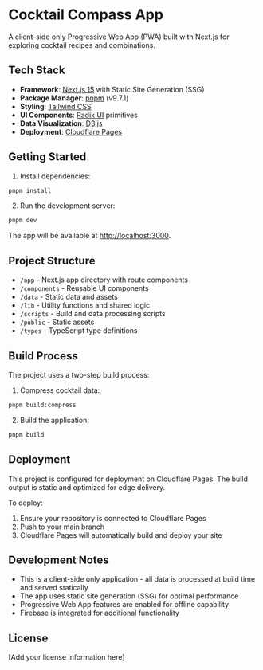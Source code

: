 # Cocktail Compass App

A client-side only Progressive Web App (PWA) built with Next.js for exploring cocktail recipes and combinations.

## Tech Stack

- **Framework**: [Next.js 15](https://nextjs.org) with Static Site Generation (SSG)
- **Package Manager**: [pnpm](https://pnpm.io) (v9.7.1)
- **Styling**: [Tailwind CSS](https://tailwindcss.com)
- **UI Components**: [Radix UI](https://www.radix-ui.com/) primitives
- **Data Visualization**: [D3.js](https://d3js.org/)
- **Deployment**: [Cloudflare Pages](https://pages.cloudflare.com)

## Getting Started

1. Install dependencies:
```bash
pnpm install
```

2. Run the development server:
```bash
pnpm dev
```

The app will be available at [http://localhost:3000](http://localhost:3000).

## Project Structure

- `/app` - Next.js app directory with route components
- `/components` - Reusable UI components
- `/data` - Static data and assets
- `/lib` - Utility functions and shared logic
- `/scripts` - Build and data processing scripts
- `/public` - Static assets
- `/types` - TypeScript type definitions

## Build Process

The project uses a two-step build process:

1. Compress cocktail data:
```bash
pnpm build:compress
```

2. Build the application:
```bash
pnpm build
```

## Deployment

This project is configured for deployment on Cloudflare Pages. The build output is static and optimized for edge delivery.

To deploy:
1. Ensure your repository is connected to Cloudflare Pages
2. Push to your main branch
3. Cloudflare Pages will automatically build and deploy your site

## Development Notes

- This is a client-side only application - all data is processed at build time and served statically
- The app uses static site generation (SSG) for optimal performance
- Progressive Web App features are enabled for offline capability
- Firebase is integrated for additional functionality

## License

[Add your license information here]
